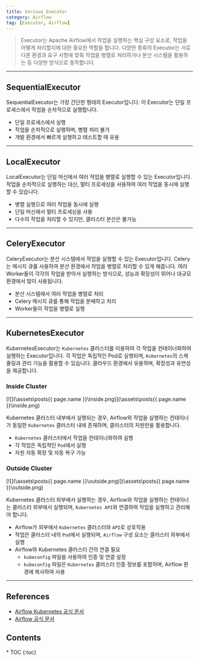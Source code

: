 ```yaml
---
title: Various Executor
category: Airflow
tag: [Executor, Airflow]
---
```


> Executor는 Apache Airflow에서 작업을 실행하는 핵심 구성 요소로, 작업을 어떻게 처리할지에 대한 중요한 역할을 합니다. 다양한 종류의 Executor는 서로 다른 환경과 요구 사항에 맞춰 작업을 병렬로 처리하거나 분산 시스템을 활용하는 등 다양한 방식으로 동작합니다.

---

## SequentialExecutor
SequentialExecutor는 가장 간단한 형태의 Executor입니다. 이 Executor는 단일 프로세스에서 작업을 순차적으로 실행합니다. 

- 단일 프로세스에서 실행
- 작업을 순차적으로 실행하며, 병렬 처리 불가
- 개발 환경에서 빠르게 실행하고 테스트할 때 유용

---

## LocalExecutor
LocalExecutor는 단일 머신에서 여러 작업을 병렬로 실행할 수 있는 Executor입니다. 
작업을 순차적으로 실행하는 대신, 멀티 프로세싱을 사용하여 여러 작업을 동시에 실행할 수 있습니다. 

- 병렬 실행으로 여러 작업을 동시에 실행
- 단일 머신에서 멀티 프로세싱을 사용
- 다수의 작업을 처리할 수 있지만, 클러스터 분산은 불가능

---

## CeleryExecutor
CeleryExecutor는 분산 시스템에서 작업을 실행할 수 있는 Executor입니다. Celery는 메시지 큐를 사용하여 분산 환경에서 작업을 병렬로 처리할 수 있게 해줍니다. 
여러 Worker들이 각각의 작업을 받아서 실행하는 방식으로, 성능과 확장성이 뛰어나 대규모 환경에서 많이 사용됩니다.

- 분산 시스템에서 여러 작업을 병렬로 처리
- Celery 메시지 큐를 통해 작업을 분배하고 처리
- Worker들이 작업을 병렬로 실행

---

## KubernetesExecutor
KubernetesExecutor는 `Kubernetes` 클러스터를 이용하여 각 작업을 컨테이너화하여 실행하는 Executor입니다. 
각 작업은 독립적인 Pod로 실행되며, `Kubernetes`의 스케줄링과 관리 기능을 활용할 수 있습니다. 클라우드 환경에서 유용하며, 확장성과 유연성을 제공합니다.

### Inside Cluster

[![](\assets\posts\{{ page.name }}\inside.png)](\assets\posts\{{ page.name }}\inside.png)

Kubernetes 클러스터 내부에서 실행되는 경우, Airflow와 작업을 실행하는 컨테이너가 동일한 `Kubernetes` 클러스터 내에 존재하며, 클러스터의 자원만을 활용합니다.

- `Kubernetes` 클러스터에서 작업을 컨테이너화하여 실행
- 각 작업은 독립적인 `Pod`에서 실행
- 자원 자동 확장 및 자동 복구 가능

### Outside Cluster

[![](\assets\posts\{{ page.name }}\outside.png)](\assets\posts\{{ page.name }}\outside.png)

Kubernetes 클러스터 외부에서 실행하는 경우, Airflow와 작업을 실행하는 컨테이너는 클러스터 외부에서 실행되며, `Kubernetes API`와 연결하여 작업을 실행하고 관리해야 합니다.

- Airflow가 외부에서 `Kubernetes` 클러스터와 `API`로 상호작용
- 작업은 클러스터 내의 `Pod`에서 실행되며, `Airflow` 구성 요소는 클러스터 외부에서 실행
- Airflow와 Kubernetes 클러스터 간의 연결 필요
   - `kubeconfig` 파일을 사용하여 인증 및 연결 설정
   - `kubeconfig` 파일은 `Kubernetes` 클러스터 인증 정보를 포함하며, Airflow 환경에 복사하여 사용

---

## References
- [Airflow Kubernetes 공식 문서](https://airflow.apache.org/docs/apache-airflow-providers-cncf-kubernetes/stable/index.html)
- [Airflow 공식 문서](https://airflow.apache.org/docs/)

<nav class="post-toc" markdown="1">
  <h2>Contents</h2>
* TOC
{:toc}
</nav>
